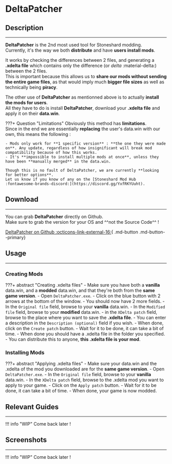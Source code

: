 # DeltaPatcher

## Description

---

**DeltaPatcher** is the 2nd most used tool for Stoneshard modding.  
Currently, it's the way we both **distribute** and have **users install mods**.

It works by checking the differences between 2 files, and generating a **.xdelta file** which contains only the difference (or *delta* :material-delta:) between the 2 files.  
This is important because this allows us to **share our mods without sending the entire game files**, as that would imply much **bigger file sizes** as well as technically being **piracy**.

The other use of **DeltaPatcher** as mentionned above is to actually **install the mods for users**.  
All they have to do is install **DeltaPatcher**, download your **.xdelta file** and apply it on their **data.win**.

???+ Question "Limitations"
    Obviously this method has **limitations**.  
    Since in the end we are essentially **replacing** the user's data.win with our own, this means the following :

    - Mods only work for **1 specific version** : **the one they were made on**. Any update, regardless of how insignificant will break mod compatibility because of how this works.
    - It's **impossible to install multiple mods at once**, unless they have been **manually merged** in the data.win.

    Though this is no fault of DeltaPatcher, we are currently **looking for better options**.  
    Let us know if you know of any on the [Stoneshard Mod Hub :fontawesome-brands-discord:](https://discord.gg/YxfRKYUuht).

## Download

---

You can grab **DeltaPatcher** directly on Github.  
Make sure to grab the version for your OS and ^^not the Source Code^^ !

[DeltaPatcher on Github :octicons-link-external-16:](https://github.com/marco-calautti/DeltaPatcher/releases){ .md-button .md-button--primary}

## Usage

---

### Creating Mods
???+ abstract "Creating .xdelta files"
    - Make sure you have both a **vanilla** data.win, and a **modded** data.win, and that they're both from the **same game version**.
    - Open `DeltaPatcher.exe`.
    - Click on the blue button with 2 arrows at the bottom of the window.
    - You should now have 2 more fields.
    - In the `Original file` field, browse to your **vanilla** data.win.
    - In the `Modified file` field, browse to your **modified** data.win.
    - in the `XDelta patch` field, browse to the place where you want to save the **.xdelta file**.
    - You can enter a description in the `Description (optional)` field if you wish.
    - When done, click on the `Create patch` button.
    - Wait for it to be done, it can take a bit of time.
    - When done you should have a .xdelta file in the folder you specified.
    - You can distribute this to anyone, **this .xdelta file is your mod**.

### Installing Mods
???+ abstract "Applying .xdelta files"
    - Make sure your data.win and the .xdelta of the mod you downloaded are for the **same game version**.
    - Open `DeltaPatcher.exe`.
    - In the `Original file` field, browse to your **vanilla** data.win.
    - In the `XDelta patch` field, browse to the .xdelta mod you want to apply to your game.
    - Click on the `Apply patch` button.
    - Wait for it to be done, it can take a bit of time.
    - When done, your game is now modded.

## Relevant Guides

---

!!! info "WIP"
    Come back later !

## Screenshots

---

!!! info "WIP"
    Come back later !
